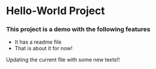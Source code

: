 # Hello-World Project
### This project is a demo with the following features
 - It has a readme file
 - That is about it for now!

Updating the current file with some new texts!!